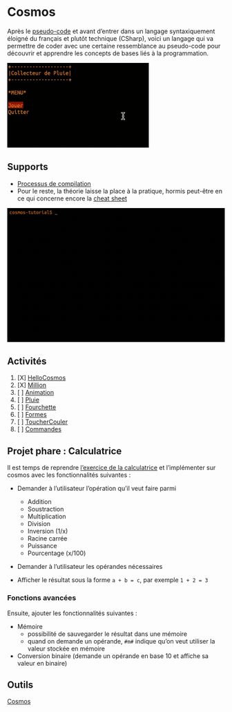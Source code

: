 # Cosmos

Après le [pseudo-code](../supports/pseudocode.md) et avant d’entrer dans un langage syntaxiquement éloigné du 
français et plutôt technique (CSharp), voici un langage qui va permettre de coder avec une certaine
ressemblance au pseudo-code pour découvrir et apprendre les concepts de bases liés à la programmation.

![cosmos1.gif](cosmos1.gif)
## Supports

- [Processus de compilation](../supports/compilation.md)
- Pour le reste, la théorie laisse la place à la pratique, hormis peut-être en ce qui concerne encore
la [cheat sheet](https://raw.githubusercontent.com/jonathanMelly/cosmos/integration/doc/cheatsheet.pdf)

![cosmos2.gif](cosmos2.gif)

## Activités
1. [X] [HelloCosmos](https://labs.section-inf.ch/codelabs/cosmos-base-00-hello/index.html?index=..%2F..msig)
2. [X] [Million](https://labs.section-inf.ch/codelabs/cosmos-base-01-million/index.html?index=..%2F..msig)
3. [ ] [Animation](https://labs.section-inf.ch/codelabs/cosmos-base-02-animation/index.html?index=..%2F..msig)
4. [ ] [Pluie](https://labs.section-inf.ch/codelabs/cosmos-base-03-raincollector/index.html?index=..%2F..msig)
5. [ ] [Fourchette](../activites/fourchette/README.md)
6. [ ] [Formes](../activites/formes/README.md)
7. [ ] [ToucherCouler](../activites/bataille-navale/README.md)
8. [ ] [Commandes](../activites/commandes1/README.md)

## Projet phare : Calculatrice
Il est temps de reprendre [l’exercice de la calculatrice](../thematiques/01-algorithmie.md#projet-calculatrice-fdp)
et l’implémenter sur cosmos avec les fonctionnalités suivantes :

- Demander à l’utilisateur l’opération qu’il veut faire parmi
  - Addition
  - Soustraction
  - Multiplication
  - Division
  - Inversion (1/x)
  - Racine carrée
  - Puissance
  - Pourcentage (x/100)

- Demander à l’utilisateur les opérandes nécessaires
- Afficher le résultat sous la forme `a + b = c`, par exemple `1 + 2 = 3`

### Fonctions avancées
Ensuite, ajouter les fonctionnalités suivantes :
 - Mémoire
   - possibilité de sauvegarder le résultat dans une mémoire
   - quand on demande un opérande, `#m#` indique qu’on veut utiliser la valeur stockée en mémoire
 - Conversion binaire (demande un opérande en base 10 et affiche sa valeur en binaire)

## Outils
[Cosmos](cosmos-win-x64.zip)